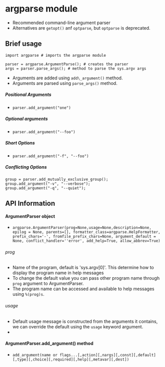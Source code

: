 # **argparse** module

- Recommended command-line argument parser
- Alternatives are `getopt()` anf `optparse`, but `optparse` is deprecated.

## Brief usage
```
import argparse # imports the argparse module

parser = argparse.ArgumentParse(); # creates the parser
args = parser.parse_args(); # method to parse the sys.argv args
```

- Arguments are added using `add\_argument()` method.
- Arguments are parsed using `parse_args()` method.

##### Positional Arguments
- `parser.add_argument("one")`

##### Optional arguments
- `parser.add_argument("--foo")`

##### Short Options
- `parser.add_argument("-f", "--foo")`

##### Conflicting Options
```
group = parser.add_mutually_exclusive_group();
group.add_argument("-v", "--verbose");
group.add_argument("-q", "--quiet");
```

## API Information

#### ArgumentParser object
- `argparse.ArgumentParser(prog=None,usage=None,description=None, epilog = None, parents=[],
                           formatter_class=argparse.HelpFormatter, prefix_chars='-', fromfile_prefix_chars=None,
                           argument_default = None, conflict_handler=''error', add_help=True, allow_abbrev=True)`
###### prog
- Name of the program, default is 'sys.argv[0]'. This determine how to display the program name in help messages
- To change the default value you can pass other program name through `prog` argument to ArgumentParser.
- The program name can be accessed and available to help messages using `%(prog)s`.

###### usage
- Default usage message is constructed from the arguments it contains, we can override the default using the `usage`
  keyword argument.
- 
#### ArgumentParser.add\_argument() method
- `add_argument(name or flags...[,action][,nargs][,const][,default][,type][,choice][,required][,help][,metavar][,dest])`
